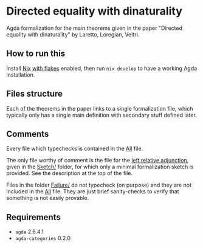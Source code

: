 # Directed equality with dinaturality

Agda formalization for the main theorems given in the paper "Directed equality with dinaturality" by Laretto, Loregian, Veltri.

## How to run this

Install [Nix](https://nixos.org/download/) [with flakes](https://nixos.wiki/wiki/Flakes) enabled, then run `nix develop` to have a working Agda installation.

## Files structure

Each of the theorems in the paper links to a single formalization file, which typically only has a single main definition with secondary stuff defined later.

## Comments

Every file which typechecks is contained in the [All](All.agda) file.

The only file worthy of comment is the file for the [left relative adjunction](Dinaturality/Sketch/HomRelativeAdjunction.agda), given in the [Sketch/](Dinaturality/Sketch/HomRelativeAdjunction.agda) folder, for which only a minimal formalization sketch is provided. See the description at the top of the file.

Files in the folder [Failure/](Dinaturality/Failure/) do not typecheck (on purpose) and they are not included in the [All](All.agda) file. They are just brief sanity-checks to verify that something is not easily provable.

## Requirements

- `agda` 2.6.4.1
- `agda-categories` 0.2.0
